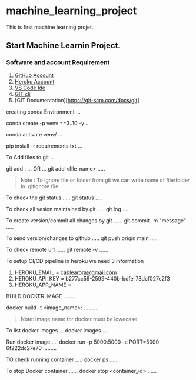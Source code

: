 # machine_learning_project
This is first machine learning projet.


## Start Machine Learnin Project.

### Software and account Requirement

1. [GitHub Account](https://github.com/)
2. [Heroku Account](https://dashboard.heroku.com/login)
3. [VS Code Ide](httos://code.visualstudio.com/download)
4. [GIT cli](https://git-scm.com/downloads)
5. [GIT Documentation][https://git-scm.com/docs/git]


creating conda Environment
...

conda create -p venv ==3..10 -y
...

conda activate venv/
...

pip install -r requirements.txt
...


To Add files to git
...

git add .
...
OR
...
git add <file_name>
.....

> Note : To ignore file or folder from git we can write name of file/folder in .gitignore file

To check the git status 
.....
git status
.....

To check all vesion maintained by git
.....
git log
.....


To create version/commit all changes by git
......
git commit -m "message"
.....

To send version/changes to github
.....
git push origin main
.....

To check remote url
......
git remote -v
......

To setup CI/CD pipeline in heroku we need 3 information
1. HEROKU_EMAIL = cablearora@gmail.com
2. HEROKU_API_KEY = b277cc59-2599-440b-bdfe-73dcf027c2f3
3. HEROKU_APP_NAME = 

BUILD DOCKER IMAGE
........

docker build -t <image_name>:<tagname> .
........

> Note: Image name for docker must be lowecase

To list docker images
...
docker images
....


Run docker image
....
docker run -p 5000:5000 -e PORT=5000 6f222dc27e70
.........

TO check running container
.....
docker ps
......

To stop Docker container
......
docker stop <container_id>
......


